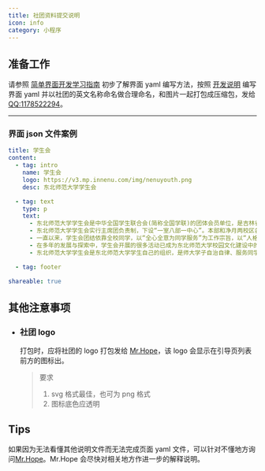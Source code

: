 ```yaml
---
title: 社团资料提交说明
icon: info
category: 小程序
---
```


## 准备工作

请参照 [简单界面开发学习指南](simpleDebug.md) 初步了解界面 yaml 编写方法，按照 [开发说明](frameDescription.md) 编写界面 yaml 并以社团的英文名称命名做合理命名，和图片一起打包成压缩包，发给 [QQ:1178522294](https://wpa.qq.com/msgrd?v=3&uin=1178522294&site=qq)。

---

### 界面 json 文件案例

```yaml
title: 学生会
content:
  - tag: intro
    name: 学生会
    logo: https://v3.mp.innenu.com/img/nenuyouth.png
    desc: 东北师范大学学生会

  - tag: text
    type: p
    text:
      - 东北师范大学学生会是中华全国学生联合会(简称全国学联)的团体会员单位，是吉林省学生联合会主席单位，是学校党委领导、校团委具体指导，自主开展工作的学生群众性组织，是同学与学校之间的联系纽带。
      - 东北师范大学学生会实行主席团负责制，下设“一室八部一中心”。本部和净月两校区各设校区学生会，由主席(副主席)、办公室、学研部、宣传部、生活部、权益部、文艺部、体育部、民族部、女生部、大学生新媒体中心组成。各学院(部)学生会是东北师范大学学生会在各学院的直属学生组织，他们在同级党委领导、团委指导下开展工作，接受校学生会的领导和指导，并协助校学生会开展工作。
      - 一直以来，学生会团结依靠全校同学，以“全心全意为同学服务”为工作宗旨，以“人格的魅力，学习的楷模，工作的典范”为培养目标，以“引导、组织、维护、服务”为主要工作职能，努力营造良好校园文化氛围，着力打造精品校园文化活动，切实维护学生基本利益，服务学生合理需求，获得了全校师生的一致认可和广泛支持。
      - 在多年的发展与探索中，学生会开展的很多活动已成为东北师范大学校园文化建设中的品牌项目：已成功举办二十四届的“大学生教师技能大赛”是最受同学们关注和欢迎的比赛，夯实教师基本功，提高职业素养，充分体现了东北师范大学“为基础教育服务”的办学宗旨；权益部、生活部下设学生学风自我建设委员会、读书文化建设委员会、寝室文化建设委员会、就餐文化建设委员会四大委员会，针对学校读书文化、就餐文化、寝室文化、学风建设等方面进行广泛调研，关注同学们学习、生活中遇到的困难，及时为学生和学校搭建沟通平台；“大学生优秀传统文化素养培育工程”系列教育活动，针对学生思想文化道德建设，开展丰富有趣、贴近生活的课程与活动；“学士杯”足球赛、“精英杯”篮球赛等活动的开展，提高了学生的身体素质，丰富了课余生活，有效促进了各学院同学之间的交流；“激情年华”大学生风采展示系列活动、“炫亮东师”原创艺术比赛等格调高雅、体系健全的文艺活动，提高了学生的鉴赏能力和审美情趣；一年一度的“女生文化节”和“民族文化节”更成为了一道道青春靓丽的风景；大学生新媒体中心管理运营的“东师青年”微信平台已成为我校规模最大、用户活跃度最高的网络互动平台，在全国高校微信影响力排行榜中，多次排名第一，引领了学生主流价值观，弘扬了青春正能量。
      - 东北师范大学学生会是东北师范大学学生自己的组织，是师大学子自治自律、服务同学的园地，更是我们大家心灵的归属和共同的家园。我们为年轻和梦想搭建一个绚亮的舞台，我们期待，能有越来越多的同学可以在这个舞台上翩然起舞！

  - tag: footer

shareable: true
```

## 其他注意事项

- ### 社团 logo

  打包时，应将社团的 logo 打包发给 [Mr.Hope](https://wpa.qq.com/msgrd?v=3&uin=1178522294&site=qq)，该 logo 会显示在引导页列表前方的图标出。

  > 要求
  >
  > 1. svg 格式最佳，也可为 png 格式
  > 2. 图标底色应透明

## Tips

如果因为无法看懂其他说明文件而无法完成页面 yaml 文件，可以针对不懂地方询问[Mr.Hope](https://wpa.qq.com/msgrd?v=3&uin=1178522294&site=qq)。Mr.Hope 会尽快对相关地方作进一步的解释说明。
